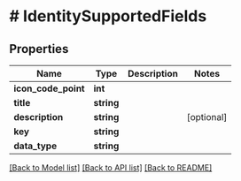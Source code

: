# # IdentitySupportedFields

## Properties

Name | Type | Description | Notes
------------ | ------------- | ------------- | -------------
**icon_code_point** | **int** |  |
**title** | **string** |  |
**description** | **string** |  | [optional]
**key** | **string** |  |
**data_type** | **string** |  |

[[Back to Model list]](../../README.md#models) [[Back to API list]](../../README.md#endpoints) [[Back to README]](../../README.md)
